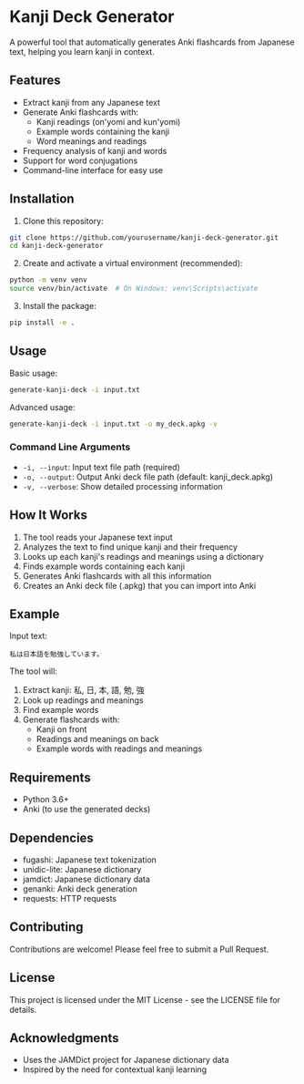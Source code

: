# Kanji Deck Generator

A powerful tool that automatically generates Anki flashcards from Japanese text, helping you learn kanji in context.

## Features

- Extract kanji from any Japanese text
- Generate Anki flashcards with:
  - Kanji readings (on'yomi and kun'yomi)
  - Example words containing the kanji
  - Word meanings and readings
- Frequency analysis of kanji and words
- Support for word conjugations
- Command-line interface for easy use

## Installation

1. Clone this repository:
```bash
git clone https://github.com/yourusername/kanji-deck-generator.git
cd kanji-deck-generator
```

2. Create and activate a virtual environment (recommended):
```bash
python -m venv venv
source venv/bin/activate  # On Windows: venv\Scripts\activate
```

3. Install the package:
```bash
pip install -e .
```

## Usage

Basic usage:
```bash
generate-kanji-deck -i input.txt
```

Advanced usage:
```bash
generate-kanji-deck -i input.txt -o my_deck.apkg -v
```

### Command Line Arguments

- `-i, --input`: Input text file path (required)
- `-o, --output`: Output Anki deck file path (default: kanji_deck.apkg)
- `-v, --verbose`: Show detailed processing information

## How It Works

1. The tool reads your Japanese text input
2. Analyzes the text to find unique kanji and their frequency
3. Looks up each kanji's readings and meanings using a dictionary
4. Finds example words containing each kanji
5. Generates Anki flashcards with all this information
6. Creates an Anki deck file (.apkg) that you can import into Anki

## Example

Input text:
```
私は日本語を勉強しています。
```

The tool will:
1. Extract kanji: 私, 日, 本, 語, 勉, 強
2. Look up readings and meanings
3. Find example words
4. Generate flashcards with:
   - Kanji on front
   - Readings and meanings on back
   - Example words with readings and meanings

## Requirements

- Python 3.6+
- Anki (to use the generated decks)

## Dependencies

- fugashi: Japanese text tokenization
- unidic-lite: Japanese dictionary
- jamdict: Japanese dictionary data
- genanki: Anki deck generation
- requests: HTTP requests

## Contributing

Contributions are welcome! Please feel free to submit a Pull Request.

## License

This project is licensed under the MIT License - see the LICENSE file for details.

## Acknowledgments

- Uses the JAMDict project for Japanese dictionary data
- Inspired by the need for contextual kanji learning

